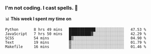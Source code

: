 ### I'm not coding. I cast spells. 🎩

📊 **This week I spent my time on**
<!--START_SECTION:waka-->
```text
Python       8 hrs 49 mins   ████████████░░░░░░░░░░░░░   47.53 % 
JavaScript   7 hrs 50 mins   ██████████▓░░░░░░░░░░░░░░   42.29 % 
SCSS         54 mins         █▒░░░░░░░░░░░░░░░░░░░░░░░   04.90 % 
Text         19 mins         ▒░░░░░░░░░░░░░░░░░░░░░░░░   01.79 % 
Makefile     16 mins         ▒░░░░░░░░░░░░░░░░░░░░░░░░   01.46 % 
```
<!--END_SECTION:waka-->
